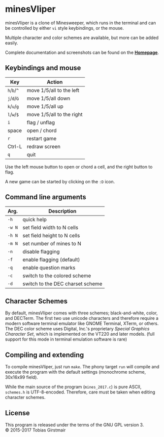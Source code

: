 # minesVIiper

minesVIiper is a clone of Minesweeper, which runs in the terminal and can be
controlled by either `vi` style keybindings, or the mouse. 

Multiple character and color schemes are available, but more can be added
easily. 

Complete documentation and screenshots can be found on the
[**Homepage**](https://gir.st/mines.htm). 

## Keybindings and mouse

| Key         | Action                    |
| ----------- | ------------------------- |
| `h`/`b`/`^` | move 1/5/all to the left  |
| `j`/`d`/`G` | move 1/5/all down         |
| `k`/`u`/`g` | move 1/5/all up           |
| `l`/`w`/`$` | move 1/5/all to the right |
| `i`         | flag / unflag             |
| space       | open / chord              |
| `r`         | restart game              |
| Ctrl-L      | redraw screen             |
| `q`         | quit                      |

Use the left mouse button to open or chord a cell, and the right button to flag.

A new game can be started by clicking on the `:D` icon. 

## Command line arguments

| Arg.   | Description                      |
| ------ | -------------------------------  |
| `-h`   | quick help                       |
| `-w N` | set field width to N cells       |
| `-h N` | set field height to N cells      |
| `-m N` | set number of mines to N         |
| `-n`   | disable flagging                 |
| `-f`   | enable flagging (default)        |
| `-q`   | enable question marks            |
| `-c`   | switch to the colored scheme     |
| `-d`   | switch to the DEC charset scheme |

## Character Schemes

By default, minesVIiper comes with three schemes; black-and-white, color, and
DECTerm. The first two use unicode characters and therefore require a modern
software terminal emulator like GNOME Terminal, XTerm, or others.    
The DEC color scheme uses Digital, Inc.'s proprietary *Special Graphics Character
Set*, which is implemented on the VT220 and later models. (full support for this mode
in terminal emulation software is rare)

## Compiling and extending

To compile minesVIiper, just run `make`. The phony target `run` will compile and
execute the program with the default settings (monochrome scheme, 30x16x99
field). 

While the main source of the program (`mines_2017.c`) is pure ASCII, `schemes.h`
is UTF-8-encoded. Therefore, care must be taken when editing character schemes.

## License

This program is released under the terms of the GNU GPL version 3.    
&copy; 2015-2017 Tobias Girstmair
